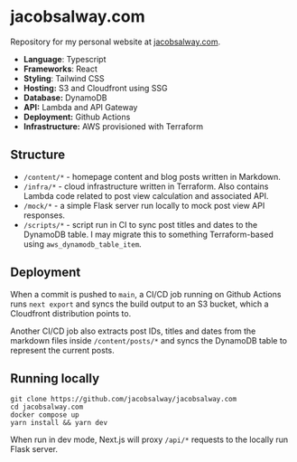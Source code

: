 # jacobsalway.com

Repository for my personal website at [jacobsalway.com](https://jacobsalway.com).

* **Language**: Typescript
* **Frameworks**: React
* **Styling**: Tailwind CSS
* **Hosting:** S3 and Cloudfront using SSG
* **Database:** DynamoDB
* **API:** Lambda and API Gateway
* **Deployment:** Github Actions
* **Infrastructure:** AWS provisioned with Terraform

## Structure

* `/content/*` - homepage content and blog posts written in Markdown.
* `/infra/*` - cloud infrastructure written in Terraform. Also contains Lambda code related to post view calculation and associated API.
* `/mock/*` - a simple Flask server run locally to mock post view API responses.
* `/scripts/*` - script run in CI to sync post titles and dates to the DynamoDB table. I may migrate this to something Terraform-based using `aws_dynamodb_table_item`.

## Deployment

When a commit is pushed to `main`, a CI/CD job running on Github Actions runs `next export` and syncs the build output to an S3 bucket, which a Cloudfront distribution points to.

Another CI/CD job also extracts post IDs, titles and dates from the markdown files inside `/content/posts/*` and syncs the DynamoDB table to represent the current posts.

## Running locally

```
git clone https://github.com/jacobsalway/jacobsalway.com
cd jacobsalway.com
docker compose up
yarn install && yarn dev
```

When run in dev mode, Next.js will proxy `/api/*` requests to the locally run Flask server.